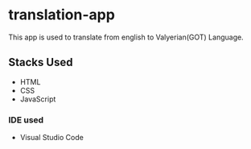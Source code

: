 # translation-app
This app is used to translate from english to Valyerian(GOT) Language.

## Stacks Used
- HTML
- CSS
- JavaScript

### IDE used
- Visual Studio Code
